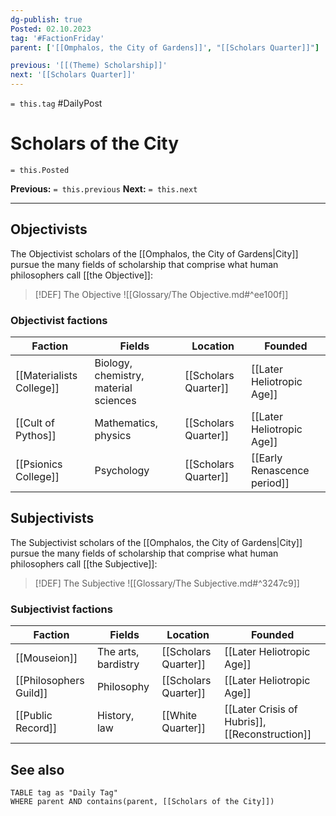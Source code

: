 ```yaml
---
dg-publish: true
Posted: 02.10.2023
tag: '#FactionFriday'
parent: ['[[Omphalos, the City of Gardens]]', "[[Scholars Quarter]]"]

previous: '[[(Theme) Scholarship]]'
next: '[[Scholars Quarter]]'
---
```

`= this.tag` #DailyPost
# Scholars of the City
`= this.Posted`

**Previous:** `= this.previous`
**Next:** `= this.next`

---

## Objectivists

The Objectivist scholars of the [[Omphalos, the City of Gardens|City]] pursue the many fields of scholarship that comprise what human philosophers call [[the Objective]]:

> [!DEF] The Objective
> ![[Glossary/The Objective.md#^ee100f]]

### Objectivist factions

| Faction                  | Fields                                | Location             | Founded                     |
| ------------------------ | ------------------------------------- | -------------------- | --------------------------- |
| [[Materialists College]] | Biology, chemistry, material sciences | [[Scholars Quarter]] | [[Later Heliotropic Age]]   |
| [[Cult of Pythos]]       | Mathematics, physics                  | [[Scholars Quarter]] | [[Later Heliotropic Age]]   |
| [[Psionics College]]     | Psychology                            | [[Scholars Quarter]] | [[Early Renascence period]] |

## Subjectivists

The Subjectivist scholars of the [[Omphalos, the City of Gardens|City]] pursue the many fields of scholarship that comprise what human philosophers call [[the Subjective]]:

> [!DEF] The Subjective
> ![[Glossary/The Subjective.md#^3247c9]]

### Subjectivist factions

| Faction                | Fields              | Location             | Founded                                        |
| ---------------------- | ------------------- | -------------------- | ---------------------------------------------- |
| [[Mouseion]]           | The arts, bardistry | [[Scholars Quarter]] | [[Later Heliotropic Age]]                      |
| [[Philosophers Guild]] | Philosophy          | [[Scholars Quarter]] | [[Later Heliotropic Age]]                      |
| [[Public Record]]      | History, law        | [[White Quarter]]    | [[Later Crisis of Hubris]], [[Reconstruction]] |

## See also
```dataview
TABLE tag as "Daily Tag"
WHERE parent AND contains(parent, [[Scholars of the City]])
```
